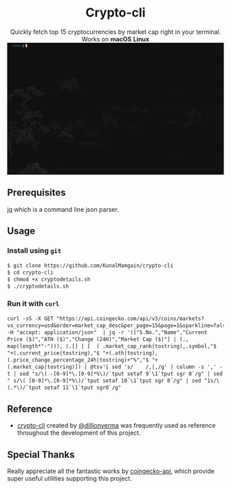 <h1 align="center">
Crypto-cli
</h1>
<p align="center">
Quickly fetch top 15 cryptocurrencies by market cap right in your terminal.
<br>
Works on <b>macOS</b> <b>Linux</b>
<img src="images/demo.gif" align="center">
</p>

## Prerequisites
[jq](https://stedolan.github.io/jq/) which is a command line json parser.

## Usage
### Install using `git`
```
$ git clone https://github.com/KunalMamgain/crypto-cli
$ cd crypto-cli
$ chmod +x cryptodetails.sh
$ ./cryptodetails.sh
```
### Run it with `curl`
```
curl -sS -X GET "https://api.coingecko.com/api/v3/coins/markets?vs_currency=usd&order=market_cap_desc&per_page=15&page=1&sparkline=false" -H "accept: application/json"  | jq -r '(["S.No.","Name","Current Price ($)","ATH ($)","Change (24H)","Market Cap ($)"] | (., map(length*"-"))), (.[] | [  ( .market_cap_rank|tostring),.symbol,"$ "+(.current_price|tostring),"$ "+(.ath|tostring),(.price_change_percentage_24h|tostring)+"%","$ "+(.market_cap|tostring)]) | @tsv'| sed 's/	/,|,/g' | column -s ',' -t | sed "s/\( -[0-9]*\.[0-9]*%\)/`tput setaf 9`\1`tput sgr 0`/g" | sed " s/\( [0-9]*\.[0-9]*%\)/`tput setaf 10`\1`tput sgr 0`/g" | sed "1s/\(.*\)/`tput setaf 11`\1`tput sgr0`/g"
```
## Reference
- [crypto-cli](https://github.com/dillionverma/crypto-cli) created by [@dillionverma](https://github.com/dillionverma/crypto-cli) was frequently used as reference throughout the development of this project.
## Special Thanks
Really appreciate all the fantastic works by [coingecko-api](https://github.com/miscavage/CoinGecko-API), which provide super useful utilities supporting this project.

